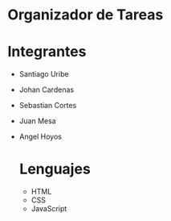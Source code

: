 # Organizador de Tareas

# Integrantes 
* Santiago Uribe
* Johan Cardenas
* Sebastian Cortes
* Juan Mesa
* Angel Hoyos

  # Lenguajes
  * HTML
  * CSS
  * JavaScript
 
    
